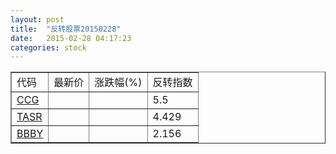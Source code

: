 ```yaml
---
layout: post
title:  "反转股票20150228"
date:   2015-02-28 04:17:23
categories: stock
---
```


<script type="text/javascript">
var stockList = []
stockList.push('gb_ccg');
stockList.push('gb_tasr');
stockList.push('gb_bbby');
</script>

<table border="1">
 <tr>
 <td>代码</td>
  <td>最新价</td>
  <td>涨跌幅(%)</td>
 <td>反转指数</td>
</tr>
  <tr id="ccg"><td><a href="http://stock.finance.sina.com.cn/usstock/quotes/CCG.html" target="_blank">CCG</a></td><td></td><td></td><td>5.5</td></tr>
  <tr id="tasr"><td><a href="http://stock.finance.sina.com.cn/usstock/quotes/TASR.html" target="_blank">TASR</a></td><td></td><td></td><td>4.429</td></tr>
  <tr id="bbby"><td><a href="http://stock.finance.sina.com.cn/usstock/quotes/BBBY.html" target="_blank">BBBY</a></td><td></td><td></td><td>2.156</td></tr>
</table>
